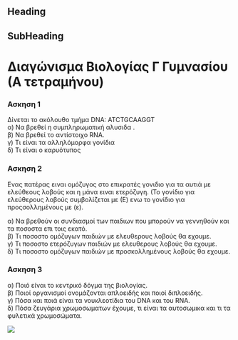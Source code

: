 Heading
----------

SubHeading
----------
 
  

# Διαγώνισμα Βιολογίας Γ Γυμνασίου (Α τετραμήνου)

### Ασκηση 1

Δίνεται το ακόλουθο τμήμα DNA: ATCTGCAAGGT  
α) Να βρεθεί η συμπληρωματική αλυσιδα .   
β) Να βρεθεί το αντίστοιχο RNA.  
γ) Τι είναι τα αλληλόμορφα γονίδια  
δ) Τι είναι ο καρυότυπος

### Ασκηση 2
Ενας πατέρας ειναι ομόζυγος στο επικρατές γονιδιο για τα αυτιά με ελεύθεους λοβούς και η μάνα ειναι ετερόζυγη.   (Το γονίδιο για ελεύθερους λοβούς συμβολίζεται με (Ε) ενω το γονίδιο για προςσολλημένους με (ε).  

α) Να βρεθούν οι συνδιασμοί των παιδιων που μπορούν να γεννηθούν και τα ποσοστα επι τοις εκατό.  
β) Τι ποσοστο ομόζυγων παιδιών  με ελευθερους λοβούς θα εχουμε.  
γ) Τι ποσοστο ετερόζυγων παιδιών  με ελευθερους λοβούς θα εχουμε.  
δ) Τι ποσοστο ομόζυγων παιδιών  με προσκολλημένους λοβούς θα εχουμε.  

### Ασκηση 3
α) Ποιό είναι το κεντρικό δόγμα της βιολογίας.  
β) Ποιοί οργανισμοί ονομάζονται απλοειδής και ποιοί διπλοειδής.  
γ) Πόσα και ποιά είναι τα νουκλεοτίδια του DNA και του RNA.  
δ) Πόσα ζευγάρια χρωμοσωματων έχουμε, τι είναι τα αυτοσωμικα και τι τα φυλετικά χρωμοσώματα.  


![](http://www.safembryo.com/wp/wp-content/uploads/2017/01/Cu%C3%A1ntos-cromosomas-tiene-el-ser-humano.jpg)
